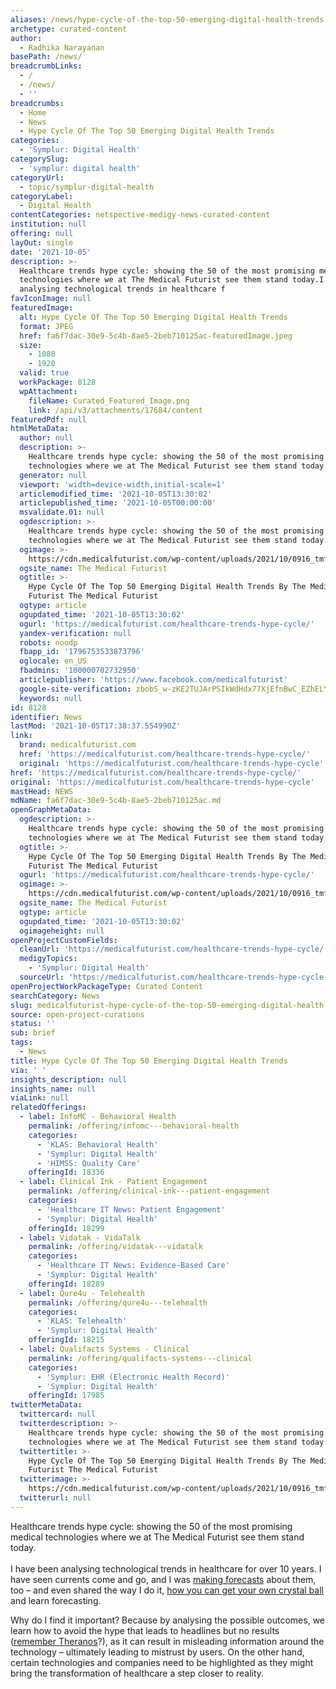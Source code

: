 ```yaml
---
aliases: /news/hype-cycle-of-the-top-50-emerging-digital-health-trends
archetype: curated-content
author:
  - Radhika Narayanan
basePath: /news/
breadcrumbLinks:
  - /
  - /news/
  - ''
breadcrumbs:
  - Home
  - News
  - Hype Cycle Of The Top 50 Emerging Digital Health Trends
categories:
  - 'Symplur: Digital Health'
categorySlug:
  - 'symplur: digital health'
categoryUrl:
  - topic/symplur-digital-health
categoryLabel:
  - Digital Health
contentCategories: netspective-medigy-news-curated-content
institution: null
offering: null
layOut: single
date: '2021-10-05'
description: >-
  Healthcare trends hype cycle: showing the 50 of the most promising medical
  technologies where we at The Medical Futurist see them stand today.I have been
  analysing technological trends in healthcare f
favIconImage: null
featuredImage:
  alt: Hype Cycle Of The Top 50 Emerging Digital Health Trends
  format: JPEG
  href: fa6f7dac-30e9-5c4b-8ae5-2beb710125ac-featuredImage.jpeg
  size:
    - 1080
    - 1920
  valid: true
  workPackage: 8128
  wpAttachment:
    fileName: Curated_Featured_Image.png
    link: /api/v3/attachments/17684/content
featuredPdf: null
htmlMetaData:
  author: null
  description: >-
    Healthcare trends hype cycle: showing the 50 of the most promising medical
    technologies where we at The Medical Futurist see them stand today.
  generator: null
  viewport: 'width=device-width,initial-scale=1'
  articlemodified_time: '2021-10-05T13:30:02'
  articlepublished_time: '2021-10-05T00:00:00'
  msvalidate.01: null
  ogdescription: >-
    Healthcare trends hype cycle: showing the 50 of the most promising medical
    technologies where we at The Medical Futurist see them stand today.
  ogimage: >-
    https://cdn.medicalfuturist.com/wp-content/uploads/2021/10/0916_tmf_hype_cycle_header-01.png
  ogsite_name: The Medical Futurist
  ogtitle: >-
    Hype Cycle Of The Top 50 Emerging Digital Health Trends By The Medical
    Futurist The Medical Futurist
  ogtype: article
  ogupdated_time: '2021-10-05T13:30:02'
  ogurl: 'https://medicalfuturist.com/healthcare-trends-hype-cycle/'
  yandex-verification: null
  robots: noodp
  fbapp_id: '1796753533873796'
  oglocale: en_US
  fbadmins: '100000702732950'
  articlepublisher: 'https://www.facebook.com/medicalfuturist'
  google-site-verification: zbobS_w-zKE2TUJArPSIkWdHdx77XjEfnBwC_EZhELY
  keywords: null
id: 8128
identifier: News
lastMod: '2021-10-05T17:38:37.554990Z'
link:
  brand: medicalfuturist.com
  href: 'https://medicalfuturist.com/healthcare-trends-hype-cycle/'
  original: 'https://medicalfuturist.com/healthcare-trends-hype-cycle'
href: 'https://medicalfuturist.com/healthcare-trends-hype-cycle/'
original: 'https://medicalfuturist.com/healthcare-trends-hype-cycle'
mastHead: NEWS
mdName: fa6f7dac-30e9-5c4b-8ae5-2beb710125ac.md
openGraphMetaData:
  ogdescription: >-
    Healthcare trends hype cycle: showing the 50 of the most promising medical
    technologies where we at The Medical Futurist see them stand today.
  ogtitle: >-
    Hype Cycle Of The Top 50 Emerging Digital Health Trends By The Medical
    Futurist The Medical Futurist
  ogurl: 'https://medicalfuturist.com/healthcare-trends-hype-cycle/'
  ogimage: >-
    https://cdn.medicalfuturist.com/wp-content/uploads/2021/10/0916_tmf_hype_cycle_header-01.png
  ogsite_name: The Medical Futurist
  ogtype: article
  ogupdated_time: '2021-10-05T13:30:02'
  ogimageheight: null
openProjectCustomFields:
  cleanUrl: 'https://medicalfuturist.com/healthcare-trends-hype-cycle/'
  medigyTopics:
    - 'Symplur: Digital Health'
  sourceUrl: 'https://medicalfuturist.com/healthcare-trends-hype-cycle'
openProjectWorkPackageType: Curated Content
searchCategory: News
slug: medicalfuturist-hype-cycle-of-the-top-50-emerging-digital-health-trends
source: open-project-curations
status: ''
sub: brief
tags:
  - News
title: Hype Cycle Of The Top 50 Emerging Digital Health Trends
via: ' '
insights_description: null
insights_name: null
viaLink: null
relatedOfferings:
  - label: InfoMC - Behavioral Health
    permalink: /offering/infomc---behavioral-health
    categories:
      - 'KLAS: Behavioral Health'
      - 'Symplur: Digital Health'
      - 'HIMSS: Quality Care'
    offeringId: 18336
  - label: Clinical Ink - Patient Engagement
    permalink: /offering/clinical-ink---patient-engagement
    categories:
      - 'Healthcare IT News: Patient Engagement'
      - 'Symplur: Digital Health'
    offeringId: 18299
  - label: Vidatak - VidaTalk
    permalink: /offering/vidatak---vidatalk
    categories:
      - 'Healthcare IT News: Evidence-Based Care'
      - 'Symplur: Digital Health'
    offeringId: 18289
  - label: Qure4u - Telehealth
    permalink: /offering/qure4u---telehealth
    categories:
      - 'KLAS: Telehealth'
      - 'Symplur: Digital Health'
    offeringId: 18215
  - label: Qualifacts Systems - Clinical
    permalink: /offering/qualifacts-systems---clinical
    categories:
      - 'Symplur: EHR (Electronic Health Record)'
      - 'Symplur: Digital Health'
    offeringId: 17985
twitterMetaData:
  twittercard: null
  twitterdescription: >-
    Healthcare trends hype cycle: showing the 50 of the most promising medical
    technologies where we at The Medical Futurist see them stand today.
  twittertitle: >-
    Hype Cycle Of The Top 50 Emerging Digital Health Trends By The Medical
    Futurist The Medical Futurist
  twitterimage: >-
    https://cdn.medicalfuturist.com/wp-content/uploads/2021/10/0916_tmf_hype_cycle_header-01.png
  twitterurl: null
---
```

<p>Healthcare trends hype cycle: showing the 50 of the most promising medical technologies where we at The Medical Futurist see them stand today.<br><br>I have been analysing technological trends in healthcare for over 10 years. I have seen currents come and go, and I was <a href="https://medicalfuturist.com/5-certain-things-about-the-future-of-physicians-insights-from-a-new-e-book">making forecasts</a> about them, too – and even shared the way I do it, <a href="https://medicalfuturist.com/learn-forecasting">how you can get your own crystal ball</a> and learn forecasting.&nbsp;</p><p>Why do I find it important? Because by analysing the possible outcomes, we learn how to avoid the hype that leads to headlines but no results (<a href="https://medicalfuturist.com/digital-health-ventures-that-flew-too-close-to-the-sun">remember Theranos</a>?), as it can result in misleading information around the technology – ultimately leading to mistrust by users. On the other hand, certain technologies and companies need to be highlighted as they might bring the transformation of healthcare a step closer to reality.</p>